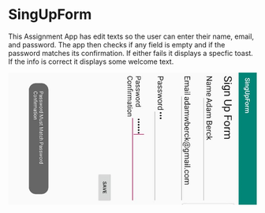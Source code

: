 # SingUpForm
This Assignment App has edit texts so the user can enter their name, email, and password.
The app then checks if any field is empty and if the password matches its confirmation. If either fails it displays a specfic toast.
If the info is correct it displays some welcome text.

![ScreenShot](0.jpg)
